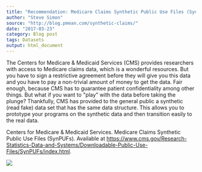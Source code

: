 ```yaml
---
title: "Recommendation: Medicare Claims Synthetic Public Use Files (SynPUFs)"
author: "Steve Simon"
source: "http://blog.pmean.com/synthetic-claims/"
date: "2017-03-23"
category: Blog post
tags: Datasets
output: html_document
---
```


The Centers for Medicare & Medicaid Services (CMS) provides researchers
with access to Medicare claims data, which is a wonderful resources. But
you have to sign a restrictive agreement before they will give you this
data and you have to pay a non-trivial amount of money to get the data.
Fair enough, because CMS has to guarantee patient confidentiality among
other things. But what if you want to "play" with the data before taking
the plunge? Thankfully, CMS has provided to the general public a
synthetic (read fake) data set that has the same data structure. This
allows you to prototype your programs on the synthetic data and then
transition easily to the real data.

<!---More--->

Centers for Medicare & Medicaid Services. Medicare Claims Synthetic
Public Use Files (SynPUFs). Available at
<https://www.cms.gov/Research-Statistics-Data-and-Systems/Downloadable-Public-Use-Files/SynPUFs/index.html>.

![](../../../web/images/17/synthetic-claims01.png)




